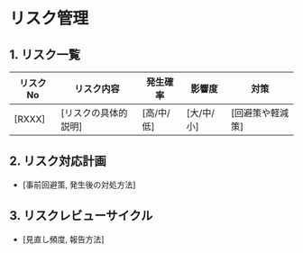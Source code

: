 # リスク管理

## 1. リスク一覧
| リスクNo | リスク内容               | 発生確率 | 影響度 | 対策                |
|---------|--------------------------|----------|--------|---------------------|
| [RXXX]  | [リスクの具体的説明]     | [高/中/低] | [大/中/小] | [回避策や軽減策]     |

## 2. リスク対応計画
- [事前回避策, 発生後の対処方法]

## 3. リスクレビューサイクル
- [見直し頻度, 報告方法]